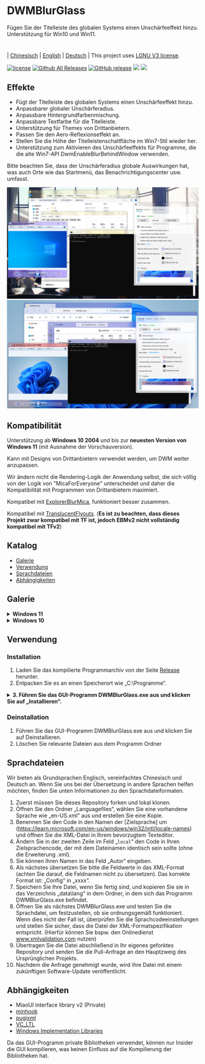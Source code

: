 # DWMBlurGlass
Fügen Sie der Titelleiste des globalen Systems einen Unschärfeeffekt hinzu. Unterstützung für Win10 und Win11.

#
| [Chinesisch](/README_ZH.md) | [English](/README.md) | [Deutsch](/README_DE.md) | 
This project uses [LGNU V3 license](/COPYING.LESSER).

[![license](https://img.shields.io/github/license/Maplespe/DWMBlurGlass.svg)](https://www.gnu.org/licenses/lgpl-3.0.en.html)
[![Github All Releases](https://img.shields.io/github/downloads/Maplespe/DWMBlurGlass/total.svg)](https://github.com/Maplespe/DWMBlurGlass/releases)
[![GitHub release](https://img.shields.io/github/release/Maplespe/DWMBlurGlass.svg)](https://github.com/Maplespe/DWMBlurGlass/releases/latest)
<img src="https://img.shields.io/badge/language-c++-F34B7D.svg"/>
<img src="https://img.shields.io/github/last-commit/Maplespe/DWMBlurGlass.svg"/>  

## Effekte
* Fügt der Titelleiste des globalen Systems einen Unschärfeeffekt hinzu.
* Anpassbarer globaler Unschärferadius.
* Anpassbare Hintergrundfarbenmischung.
* Anpassbare Textfarbe für die Titelleiste.
* Unterstützung für Themes von Drittanbietern.
* Passen Sie den Aero-Reflexionseffekt an.
* Stellen Sie die Höhe der Titelleistenschaltfläche im Win7-Stil wieder her.
* Unterstützung zum Aktivieren des Unschärfeeffekts für Programme, die die alte Win7-API DwmEnableBlurBehindWindow verwenden.

Bitte beachten Sie, dass der Unschärferadius globale Auswirkungen hat, was auch Orte wie das Startmenü, das Benachrichtigungscenter usw. umfasst.

![image](/Screenshot/001911.png)
![image](/Screenshot/10307.png)

## Kompatibilität
Unterstützung ab **Windows 10 2004** und bis zur **neuesten Version von Windows 11** (mit Ausnahme der Vorschauversion).

Kann mit Designs von Drittanbietern verwendet werden, um DWM weiter anzupassen.

Wir ändern nicht die Rendering-Logik der Anwendung selbst, die sich völlig von der Logik von "MicaForEveryone" unterscheidet und daher die Kompatibilität mit Programmen von Drittanbietern maximiert.

Kompatibel mit [ExplorerBlurMica](https://github.com/Maplespe/ExplorerBlurMica), funktioniert besser zusammen.

Kompatibel mit [TranslucentFlyouts](https://github.com/ALTaleX531/TranslucentFlyouts). (**Es ist zu beachten, dass dieses Projekt zwar kompatibel mit TF ist, jedoch EBMv2 nicht vollständig kompatibel mit TFv2**)

## Katalog
- [Galerie](#Galerie)
- [Verwendung](#Verwendung)
- [Sprachdateien](#Sprachdateien)
- [Abhängigkeiten](#Abhängigkeiten)

## Galerie
<details><summary><b>Windows 11</b></summary>
  
![image](/Screenshot/10307.png)

> Aktivieren Sie „DWMAPI-Mica-Effekt überschreiben (Win11)“

![image](/Screenshot/013521.png)
</details>

<details><summary><b>Windows 10</b></summary>

![image](/Screenshot/001911.png)

Verwendung von Themes von Drittanbietern

> Aktivieren Sie „Effekte auf Ränder erweitern (Win10)“

> Aktivieren Sie „Aero-Reflexionseffekt (Win10)“

> Aktivieren Sie „Höhe der Titelleistenschaltfläche reduzieren (Win7-Stil)“

![image](/Screenshot/025454_DE.png)

</details>

## Verwendung

### Installation
1. Laden Sie das kompilierte Programmarchiv von der Seite [Release](https://github.com/Maplespe/DWMBlurGlass/releases) herunter.
2. Entpacken Sie es an einen Speicherort wie „C:\Programme“.
<details><summary><b>3. Führen Sie das GUI-Programm DWMBlurGlass.exe aus und klicken Sie auf „Installieren“.</b></summary>

![image](/Screenshot/012746.png)

>Wenn die Meldung „Installation war erfolgreich!“ erscheint - Sie aber noch keine gültige Symboldatei heruntergeladen haben, laden Sie diese bitte unter Reiter „Symbole“ herunter, erst dann kann DWMBlurGlass verwendet werden.

>**Beachten Sie, dass Sie in Zukunft möglicherweise ähnliche Benachrichtigungen erhalten, insbesondere nach Systemaktualisierungen.**

![image](/Screenshot/012924.png)

</details>

### Deinstallation
1. Führen Sie das GUI-Programm DWMBlurGlass.exe aus und klicken Sie auf Deinstallieren.
2. Löschen Sie relevante Dateien aus dem Programm Ordner

## Sprachdateien
Wir bieten als Grundsprachen Englisch, vereinfachtes Chinesisch und Deutsch an.
Wenn Sie uns bei der Übersetzung in andere Sprachen helfen möchten, finden Sie unten Informationen zu den Sprachdateiformaten.

1. Zuerst müssen Sie dieses Repository forken und lokal klonen.
2. Öffnen Sie den Ordner „Languagefiles“, wählen Sie eine vorhandene Sprache wie „en-US.xml“ aus und erstellen Sie eine Kopie.
3. Benennen Sie den Code in den Namen der [Zielsprache] um (https://learn.microsoft.com/en-us/windows/win32/intl/locale-names) und öffnen Sie die XML-Datei in Ihrem bevorzugtem Texteditor.
4. Ändern Sie in der zweiten Zeile im Feld „`local`“ den Code in Ihren Zielsprachencode, der mit dem Dateinamen identisch sein sollte (ohne die Erweiterung .xml).
5. Sie können Ihren Namen in das Feld „Autor“ eingeben.
6. Als nächstes übersetzen Sie bitte die Feldwerte in das XML-Format (achten Sie darauf, die Feldnamen nicht zu übersetzen).
Das korrekte Format ist: „<config>Config</config>“ in „<config>xxxx</config>“.
7. Speichern Sie Ihre Datei, wenn Sie fertig sind, und kopieren Sie sie in das Verzeichnis „data\lang“ in dem Ordner, in dem sich das Programm DWMBlurGlass.exe befindet.
8. Öffnen Sie als nächstes DWMBlurGlass.exe und testen Sie die Sprachdatei, um festzustellen, ob sie ordnungsgemäß funktioniert. Wenn dies nicht der Fall ist, überprüfen Sie die Sprachcodeeinstellungen und stellen Sie sicher, dass die Datei der XML-Formatspezifikation entspricht. (Hierfür können Sie bspw. den Onlinedienst www.xmlvalidation.com nutzen)
9. Übertragen Sie die Datei abschließend in Ihr eigenes geforktes Repository und senden Sie die Pull-Anfrage an den Hauptzweig des Ursprünglichen Projekts.
10. Nachdem die Anfrage genehmigt wurde, wird ihre Datei mit einem zukünftigen Software-Update veröffentlicht.
   

## Abhängigkeiten
* MiaoUI interface library v2 (Private)
* [minhook](https://github.com/m417z/minhook)
* [pugixml](https://github.com/zeux/pugixml)
* [VC_LTL](https://github.com/Chuyu-Team/VC-LTL5)
* [Windows Implementation Libraries](https://github.com/Microsoft/wil)

Da das GUI-Programm private Bibliotheken verwendet, können nur Insider die GUI kompilieren, was keinen Einfluss auf die Kompilierung der Bibliotheken hat.

